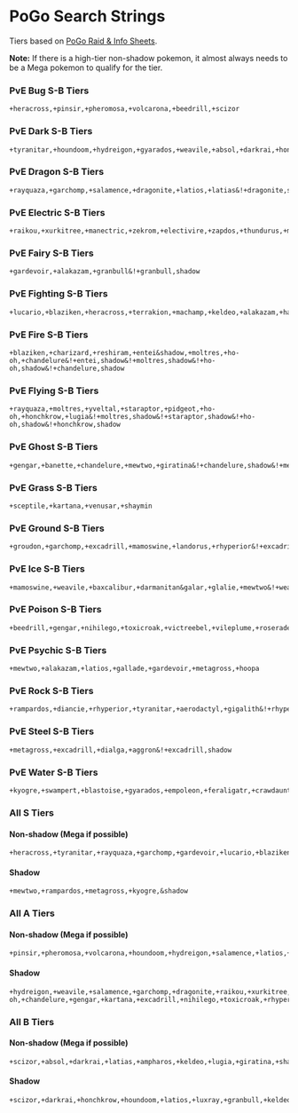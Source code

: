 # PoGo Search Strings
Tiers based on [PoGo Raid & Info Sheets](https://docs.google.com/spreadsheets/d/1avftwmBHszB0s1_5-Z_REvvAMXdLk0vMJI3GYsSWGkg/edit#gid=318359852).

**Note:** If there is a high-tier non-shadow pokemon, it almost always needs to be a Mega pokemon to qualify for the tier. 

### PvE Bug S-B Tiers

```
+heracross,+pinsir,+pheromosa,+volcarona,+beedrill,+scizor
```

### PvE Dark S-B Tiers

```
+tyranitar,+houndoom,+hydreigon,+gyarados,+weavile,+absol,+darkrai,+honchkrow&!+weavile,shadow&!+honchkrow,shadow
```

### PvE Dragon S-B Tiers

```
+rayquaza,+garchomp,+salamence,+dragonite,+latios,+latias&!+dragonite,shadow
```

### PvE Electric S-B Tiers

```
+raikou,+xurkitree,+manectric,+zekrom,+electivire,+zapdos,+thundurus,+magnezone,+luxray,+ampharos&!+raikou,shadow&!+electivire,shadow&!+zapdos,shadow&!+magnezone,shadow&!+luxray,shadow
```

### PvE Fairy S-B Tiers

```
+gardevoir,+alakazam,+granbull&!+granbull,shadow
```

### PvE Fighting S-B Tiers

```
+lucario,+blaziken,+heracross,+terrakion,+machamp,+keldeo,+alakazam,+hariyama&!+machamp,shadow&!+hariyama,shadow
```

### PvE Fire S-B Tiers

```
+blaziken,+charizard,+reshiram,+entei&shadow,+moltres,+ho-oh,+chandelure&!+entei,shadow&!+moltres,shadow&!+ho-oh,shadow&!+chandelure,shadow
```

### PvE Flying S-B Tiers

```
+rayquaza,+moltres,+yveltal,+staraptor,+pidgeot,+ho-oh,+honchkrow,+lugia&!+moltres,shadow&!+staraptor,shadow&!+ho-oh,shadow&!+honchkrow,shadow
```

### PvE Ghost S-B Tiers

```
+gengar,+banette,+chandelure,+mewtwo,+giratina&!+chandelure,shadow&!+mewtwo,shadow
```

### PvE Grass S-B Tiers

```
+sceptile,+kartana,+venusar,+shaymin
```

### PvE Ground S-B Tiers

```
+groudon,+garchomp,+excadrill,+mamoswine,+landorus,+rhyperior&!+excadrill,shadow&!+mamoswine,shadow&!+rhyperior,shadow
```

### PvE Ice S-B Tiers

```
+mamoswine,+weavile,+baxcalibur,+darmanitan&galar,+glalie,+mewtwo&!+weavile,shadow&!+mewtwo,shadow
```

### PvE Poison S-B Tiers

```
+beedrill,+gengar,+nihilego,+toxicroak,+victreebel,+vileplume,+roserade&!+toxicroak,shadow&!+victreebel,shadow&!+vileplume,shadow
```

### PvE Psychic S-B Tiers

```
+mewtwo,+alakazam,+latios,+gallade,+gardevoir,+metagross,+hoopa
```

### PvE Rock S-B Tiers

```
+rampardos,+diancie,+rhyperior,+tyranitar,+aerodactyl,+gigalith&!+rhyperior,shadow&!+gigalith,shadow
```

### PvE Steel S-B Tiers

```
+metagross,+excadrill,+dialga,+aggron&!+excadrill,shadow
```

### PvE Water S-B Tiers

```
+kyogre,+swampert,+blastoise,+gyarados,+empoleon,+feraligatr,+crawdaunt&!+empoleon,shadow&!+feraligatr,shadow&!+crawdaunt,shadow
```

### All S Tiers

#### Non-shadow (Mega if possible)
```
+heracross,+tyranitar,+rayquaza,+garchomp,+gardevoir,+lucario,+blaziken,+charizard,+rayquaza,+gengar,+sceptile,+groudon,+beedrill,+alakazam,+swampert,+blastoise,&!shadow
```

#### Shadow
```
+mewtwo,+rampardos,+metagross,+kyogre,&shadow
```

### All A Tiers

#### Non-shadow (Mega if possible)

```
+pinsir,+pheromosa,+volcarona,+houndoom,+hydreigon,+salamence,+latios,+xurkitree,+manectric,+zekrom,+thundurus,+terrakion,+reshiram,+yveltal,+pidgeot,+h,+banette,+kartana,+venusaur,+baxcalibur,+darmanitan&galar,+nihilego,+mewtwo,+gallade,+diancie,+metagross,+gyarados,+kyogre,&!shadow
```

#### Shadow

```
+hydreigon,+weavile,+salamence,+garchomp,+dragonite,+raikou,+xurkitree,+zekrom,+electivire,+zapdos,+thundurus,+magnezone,+gardevoir,+terrakion,+machamp,+reshiram,+blaziken,+moltres,+yveltal,+staraptor,+ho-oh,+chandelure,+gengar,+kartana,+excadrill,+nihilego,+toxicroak,+rhyperior,+swampert,+empoleon,+feraligatr,&shadow
```

### All B Tiers

#### Non-shadow (Mega if possible)

```
+scizor,+absol,+darkrai,+latias,+ampharos,+keldeo,+lugia,+giratina,+shaymin,+landorus,+mamoswine,+glalie,+hoopa,+aerodactyl,+dialga,+aggron,+roserade,&!shadow
```

#### Shadow

```
+scizor,+darkrai,+honchkrow,+houndoom,+latios,+luxray,+granbull,+keldeo,+hariyama,+entei,+moltres,+chandelure,+charizard,+lugia,+giratina,+shaymin,+sceptile,+landorus,+victreebel,+vileplume,+hoopa,+alakazam,+gigalith,+dialga,+gyarados,+crawdaunt,+roserade,&shadow
```
